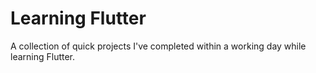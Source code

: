 # Learning Flutter

A collection of quick projects I've completed within a working day while learning Flutter.
